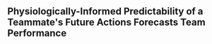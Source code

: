 ## Physiologically-Informed Predictability of a Teammate's Future Actions Forecasts Team Performance